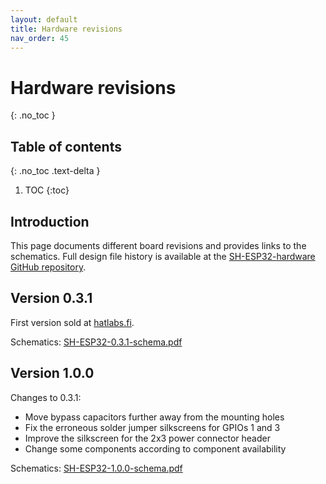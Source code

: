 ```yaml
---
layout: default
title: Hardware revisions
nav_order: 45
---
```


# Hardware revisions

{: .no_toc }

## Table of contents
{: .no_toc .text-delta }

1. TOC
{:toc}

## Introduction

This page documents different board revisions and provides links to the schematics. Full design file history is available at the [SH-ESP32-hardware GitHub repository](https://github.com/hatlabs/SH-ESP32-hardware).

## Version 0.3.1

First version sold at [hatlabs.fi](https://hatlabs.fi).

Schematics: [SH-ESP32-0.3.1-schema.pdf](assets/SH-ESP32-0.3.1-schema.pdf)

## Version 1.0.0

Changes to 0.3.1:

- Move bypass capacitors further away from the mounting holes
- Fix the erroneous solder jumper silkscreens for GPIOs 1 and 3
- Improve the silkscreen for the 2x3 power connector header
- Change some components according to component availability

Schematics: [SH-ESP32-1.0.0-schema.pdf](assets/SH-ESP32-1.0.0-schema.pdf)
